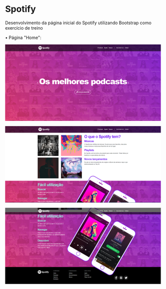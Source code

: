 # Spotify

Desenvolvimento da página inicial do Spotify utilizando Bootstrap como exercício de treino

• Página "Home":

![](https://github.com/mfdsouzajr/Spotify/blob/main/Spotify/screenshots/1.PNG)

![](https://github.com/mfdsouzajr/Spotify/blob/main/Spotify/screenshots/2.PNG)

![](https://github.com/mfdsouzajr/Spotify/blob/main/Spotify/screenshots/3.PNG)
